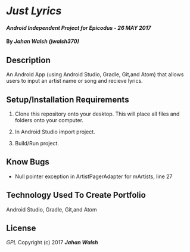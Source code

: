 # _Just Lyrics_

#### _Android Independent Project for Epicodus - 26 MAY 2017_

#### By _**Jahan Walsh (jwalsh370)**_

## Description
An Android App (using Android Studio, Gradle, Git,and Atom) that allows users to input an artist name or song and recieve lyrics.

## Setup/Installation Requirements

1. Clone this repository onto your desktop. This will place  all files and folders onto your computer.

2. In Android Studio import project.

3. Build/Run project.

## Know Bugs
* Null pointer exception in ArtistPagerAdapter for mArtists, line 27

## Technology Used To Create Portfolio
Android Studio, Gradle, Git,and Atom
## License
*GPL*
Copyright (c) 2017 **_Jahan Walsh_**
